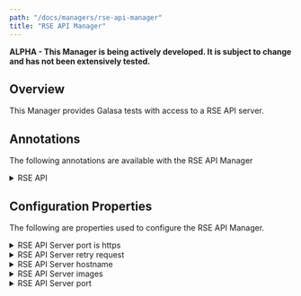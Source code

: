 ```yaml
---
path: "/docs/managers/rse-api-manager"
title: "RSE API Manager"
---
```


**ALPHA - This Manager is being actively developed. It is subject to change and has not been extensively tested.**

## Overview
This Manager provides Galasa tests with access to a RSE API server.


## Annotations

The following annotations are available with the RSE API Manager
<details>
<summary>RSE API</summary>

| Annotation: | RSE API |
| --------------------------------------- | :------------------------------------- |
| Name: | @Rseapi |
| Description: | The <code>@Rseapi</code> annotation requests the z/OSMF Manager to provide a z/OSMF instance associated with a z/OS image.  The test can request multiple z/OSMF instances, with the default being associated with the <b>primary</b> zOS image. |
| Attribute: `imageTag` |  The tag of the zOS Image this variable is to be populated with |
| Syntax: | @ZosImage(imageTag="A")<br> public IZosImage zosImageA;<br> @Rseapi(imageTag="A")<br> public IRseapi rseapiA;<br></code> |
| Notes: | The <code>IRseapi</code> interface has a number of methods to issue requests to the RSE API REST API. See <a href="https://javadoc-snapshot.galasa.dev/dev/galasa/zosrseapi/Rseapi.html" target="_blank">Rseapi</a> and <a href="https://javadoc-snapshot.galasa.dev/dev/galasa/zosrseapi/IRseapi.html" target="_blank">IRseapi</a> to find out more. |

</details>




## Configuration Properties

The following are properties used to configure the RSE API Manager.
 
<details>
<summary>RSE API Server port is https</summary>

| Property: | RSE API Server port is https |
| --------------------------------------- | :------------------------------------- |
| Name: | rseapi.server.[imageid].https |
| Description: | Use https (SSL) for RSE API server |
| Required:  | No |
| Default value: | True |
| Valid values: | $validValues |
| Examples: | <code>rseapi.server.https=true</code><br> <code>rseapi.server.SYSA.https=true</code> |

</details>
 
<details>
<summary>RSE API Server retry request</summary>

| Property: | RSE API Server retry request |
| --------------------------------------- | :------------------------------------- |
| Name: | rseapi.server.[imageid].https |
| Description: | The number of times to retry when RSE API request fails |
| Required:  | No |
| Default value: | 3 |
| Valid values: | $validValues |
| Examples: | <code>rseapi.server.request.retry=5</code><br> <code>rseapi.server.SYSA.request.retry=5</code> |

</details>
 
<details>
<summary>RSE API Server hostname</summary>

| Property: | RSE API Server hostname |
| --------------------------------------- | :------------------------------------- |
| Name: | rseapi.server.[imageid].https |
| Description: | The hostname RSE API server |
| Required:  | Yes |
| Default value: | None |
| Valid values: | $validValues |
| Examples: | <code>rseapi.server.hostname=rseapiserver.ibm.com</code><br> <code>rseapi.server.SYSA.hostname=rseapiserver.ibm.com</code> |

</details>
 
<details>
<summary>RSE API Server images</summary>

| Property: | RSE API Server images |
| --------------------------------------- | :------------------------------------- |
| Name: | rseapi.server.[clusterid].images |
| Description: | The RSE API server images active on the supplied cluster |
| Required:  | No |
| Default value: | True |
| Valid values: | $validValues |
| Examples: | <code>rseapi.server.images=SYSA,SYSB</code><br> <code>rseapi.server.PLEXA.images=SYSA,SYSB</code> |

</details>
 
<details>
<summary>RSE API Server port</summary>

| Property: | RSE API Server port |
| --------------------------------------- | :------------------------------------- |
| Name: | rseapi.server.[imageid].https |
| Description: | The hostname RSE API server |
| Required:  | Yes |
| Default value: | 6800 |
| Valid values: | $validValues |
| Examples: | <code>rseapi.server.port=6800</code><br> <code>rseapi.server.SYSA.port=6800</code> |

</details>
